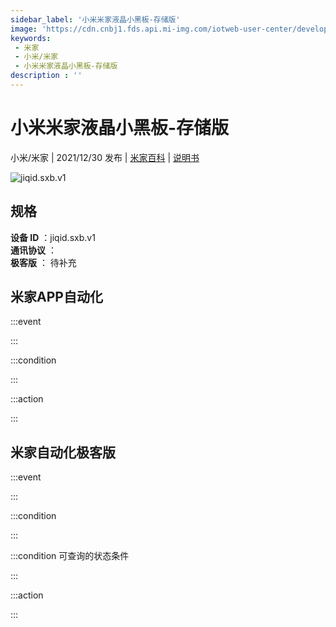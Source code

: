 ```yaml
---
sidebar_label: '小米米家液晶小黑板-存储版'
image: 'https://cdn.cnbj1.fds.api.mi-img.com/iotweb-user-center/developer_1679071857893BrTrwVyK.png?GalaxyAccessKeyId=AKVGLQWBOVIRQ3XLEW&Expires=9223372036854775807&Signature=oKh638cOQKcA2qDGtzhpl9uV11Y='
keywords: 
 - 米家
 - 小米/米家
 - 小米米家液晶小黑板-存储版
description : ''
---
```

# 小米米家液晶小黑板-存储版

小米/米家 | 2021/12/30 发布 | [米家百科](https://home.mi.com/webapp/content/baike/product/index.html?model=jiqid.sxb.v1) | [说明书](https://home.mi.com/views/introduction.html?model=jiqid.sxb.v1&region=cn)

![jiqid.sxb.v1](https://cdn.cnbj1.fds.api.mi-img.com/iotweb-user-center/developer_1679071857893BrTrwVyK.png?GalaxyAccessKeyId=AKVGLQWBOVIRQ3XLEW&Expires=9223372036854775807&Signature=oKh638cOQKcA2qDGtzhpl9uV11Y=)

## 规格  
> 
**设备 ID** ：jiqid.sxb.v1  
**通讯协议** ：  
**极客版**  ： 待补充 


## 米家APP自动化  

:::event  

:::

:::condition  

:::

:::action   

:::

## 米家自动化极客版  

:::event  

:::

:::condition  

:::

:::condition 可查询的状态条件  

:::

:::action  

:::

        
